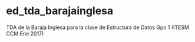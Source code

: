 # ed_tda_barajainglesa
TDA de la Baraja Inglesa para la clase de Estructura de Datos Gpo 1 (ITESM CCM Ene 2017)
